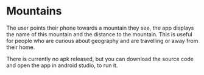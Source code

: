 # Mountains
The user points their phone towards a mountain they see, the app displays the name of this mountain and the distance to the mountain. This is useful for people who are curious about geography and are travelling or away from their home.

There is currently no apk released, but you can download the source code and open the app in android studio, to run it.
